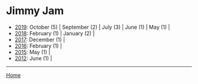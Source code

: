 # Jimmy Jam

  * [2019](./jimmy-jam-2019.md): 
      October (5) | 
      September (2) | 
      July (3) | 
      June (1) | 
      May (1) | 
  * [2018](./jimmy-jam-2018.md): 
      February (1) | 
      January (2) | 
  * [2017](./jimmy-jam-2017.md): 
      December (1) | 
  * [2016](./jimmy-jam-2016.md): 
      February (1) | 
  * [2015](./jimmy-jam-2015.md): 
      May (1) | 
  * [2012](./jimmy-jam-2012.md): 
      June (1) | 

----

[Home](../)
